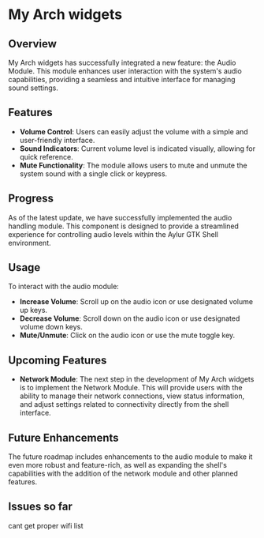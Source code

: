  
# My Arch widgets

## Overview
My Arch widgets has successfully integrated a new feature: the Audio Module. This module enhances user interaction with the system's audio capabilities, providing a seamless and intuitive interface for managing sound settings.

## Features
- **Volume Control**: Users can easily adjust the volume with a simple and user-friendly interface.
- **Sound Indicators**: Current volume level is indicated visually, allowing for quick reference.
- **Mute Functionality**: The module allows users to mute and unmute the system sound with a single click or keypress.

## Progress
As of the latest update, we have successfully implemented the audio handling module. This component is designed to provide a streamlined experience for controlling audio levels within the Aylur GTK Shell environment.

## Usage
To interact with the audio module:
- **Increase Volume**: Scroll up on the audio icon or use designated volume up keys.
- **Decrease Volume**: Scroll down on the audio icon or use designated volume down keys.
- **Mute/Unmute**: Click on the audio icon or use the mute toggle key.

## Upcoming Features
- **Network Module**: The next step in the development of My Arch widgets is to implement the Network Module. This will provide users with the ability to manage their network connections, view status information, and adjust settings related to connectivity directly from the shell interface.

## Future Enhancements
The future roadmap includes enhancements to the audio module to make it even more robust and feature-rich, as well as expanding the shell's capabilities with the addition of the network module and other planned features.

## Issues so far
cant get proper wifi list
